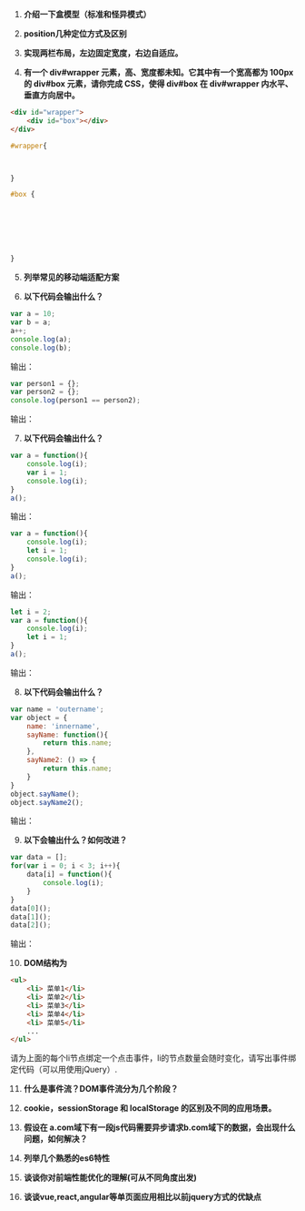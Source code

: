 1. **介绍一下盒模型（标准和怪异模式）**




2. **position几种定位方式及区别**





3. **实现两栏布局，左边固定宽度，右边自适应。**




4. **有一个 div#wrapper 元素，高、宽度都未知。它其中有一个宽高都为 100px 的 div#box 元素，请你完成 CSS，使得 div#box 在 div#wrapper 内水平、垂直方向居中。**
```html
<div id="wrapper">
    <div id="box"></div>
</div>
```
```css
#wrapper{



}

#box {







}
```
5. **列举常见的移动端适配方案**

6. **以下代码会输出什么？**
```js
var a = 10;
var b = a;
a++;
console.log(a); 
console.log(b); 
```
输出： 


```js
var person1 = {};
var person2 = {};
console.log(person1 == person2);
```
输出： 


7. **以下代码会输出什么？**
```js
var a = function(){
    console.log(i);  
    var i = 1;
    console.log(i);    
}
a();
```
输出：

```js
var a = function(){
    console.log(i);
    let i = 1;
    console.log(i);
}
a();
```
输出：

```js
let i = 2;
var a = function(){
    console.log(i);
    let i = 1;
}
a();
```
输出：

8. **以下代码会输出什么？**
```js
var name = 'outername';
var object = {
    name: 'innername',
    sayName: function(){
        return this.name;
    },
    sayName2: () => {
        return this.name;
    }
}
object.sayName();
object.sayName2();
```
输出：


9. **以下会输出什么？如何改进？**
```js
var data = [];
for(var i = 0; i < 3; i++){
    data[i] = function(){
        console.log(i);
    }
}
data[0]();
data[1]();
data[2]();
```
输出：

10. **DOM结构为**
```HTML
<ul>
    <li> 菜单1</li>
    <li> 菜单2</li>
    <li> 菜单3</li>
    <li> 菜单4</li>
    <li> 菜单5</li>
    ...
</ul>
```
请为上面的每个li节点绑定一个点击事件，li的节点数量会随时变化，请写出事件绑定代码（可以用使用jQuery）. 

11. **什么是事件流？DOM事件流分为几个阶段？**

12. **cookie，sessionStorage 和 localStorage 的区别及不同的应用场景。**


13. **假设在 a.com域下有一段js代码需要异步请求b.com域下的数据，会出现什么问题，如何解决？**


14. **列举几个熟悉的es6特性**

15. **谈谈你对前端性能优化的理解(可从不同角度出发)**

16. **谈谈vue,react,angular等单页面应用相比以前jquery方式的优缺点**






